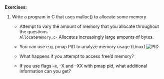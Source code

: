 **Exercises:** 
  1. Write a program in C that uses malloc() to allocate some memory  
      - Attempt to vary the amount of memory that you allocate throughout the questions  
        `AllocateMemory.c`-  Allocates increasingly large amounts of bytes.
          
      - You can use e.g. pmap PID to analyze memory usage (Linux)
        ![PID](/images/PID_Analyzes)

      - What happens if you attempt to access free’d memory?
      - If you use flags –x, -X and –XX with pmap pid, what additional information can you get?
